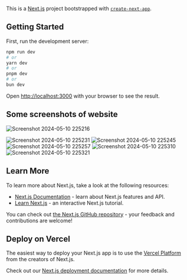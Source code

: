 This is a [Next.js](https://nextjs.org/) project bootstrapped with [`create-next-app`](https://github.com/vercel/next.js/tree/canary/packages/create-next-app).

## Getting Started

First, run the development server:

```bash
npm run dev
# or
yarn dev
# or
pnpm dev
# or
bun dev
```

Open [http://localhost:3000](http://localhost:3000) with your browser to see the result.

## Some screenshots of website


![Screenshot 2024-05-10 225216](https://github.com/abhimanyu12321/Sahayak_NextJS_Assignment/assets/122272179/5b4af0c6-9676-4111-b0d5-27bac0e5b006)

![Screenshot 2024-05-10 225231](https://github.com/abhimanyu12321/Sahayak_NextJS_Assignment/assets/122272179/a740c0cb-ccc9-4599-8f41-9d37eac7aa0b)
![Screenshot 2024-05-10 225245](https://github.com/abhimanyu12321/Sahayak_NextJS_Assignment/assets/122272179/608cb092-742a-43a9-820a-55ffe5d82043)
![Screenshot 2024-05-10 225257](https://github.com/abhimanyu12321/Sahayak_NextJS_Assignment/assets/122272179/78d1f72d-ca13-4fe1-8519-65ab9735d243)
![Screenshot 2024-05-10 225310](https://github.com/abhimanyu12321/Sahayak_NextJS_Assignment/assets/122272179/31ab4b56-7270-491b-b9ff-801d0a900beb)
![Screenshot 2024-05-10 225321](https://github.com/abhimanyu12321/Sahayak_NextJS_Assignment/assets/122272179/dca1ce10-a746-44d8-933c-cf5d7d0a4a39)

## Learn More

To learn more about Next.js, take a look at the following resources:

- [Next.js Documentation](https://nextjs.org/docs) - learn about Next.js features and API.
- [Learn Next.js](https://nextjs.org/learn) - an interactive Next.js tutorial.

You can check out [the Next.js GitHub repository](https://github.com/vercel/next.js/) - your feedback and contributions are welcome!

## Deploy on Vercel

The easiest way to deploy your Next.js app is to use the [Vercel Platform](https://vercel.com/new?utm_medium=default-template&filter=next.js&utm_source=create-next-app&utm_campaign=create-next-app-readme) from the creators of Next.js.

Check out our [Next.js deployment documentation](https://nextjs.org/docs/deployment) for more details.
